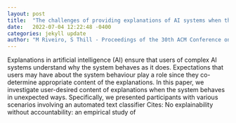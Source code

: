 ```yaml
---
layout: post
title:  "The challenges of providing explanations of AI systems when they do not behave like users expect"
date:   2022-07-04 12:22:48 -0400
categories: jekyll update
author: "M Riveiro, S Thill - Proceedings of the 30th ACM Conference on User , 2022"
---
```

Explanations in artificial intelligence (AI) ensure that users of complex AI systems understand why the system behaves as it does. Expectations that users may have about the system behaviour play a role since they co-determine appropriate content of the explanations. In this paper, we investigate user-desired content of explanations when the system behaves in unexpected ways. Specifically, we presented participants with various scenarios involving an automated text classifier  Cites: No explainability without accountability: an empirical study of